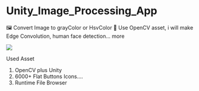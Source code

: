 # Unity_Image_Processing_App
 🖼 Convert Image to grayColor or HsvColor
 📃 Use OpenCV asset, i will make Edge Convolution, human face detection... more
 
 <img src="https://img.shields.io/badge/Unity-FFFFFF?style=for-the-badge&logo=Unity&logoColor=black">
 
 Used Asset
 
 1. OpenCV plus Unity 
 2. 6000+ Flat Buttons Icons....
 3. Runtime File Browser
